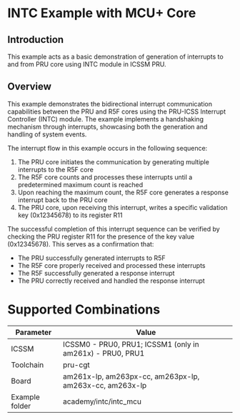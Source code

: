 # INTC Example with MCU+ Core 

## Introduction

This example acts as a basic demonstration of generation of interrupts to and from PRU core using INTC module in ICSSM PRU.

## Overview 

This example demonstrates the bidirectional interrupt communication capabilities between the PRU and R5F cores using the PRU-ICSS Interrupt Controller (INTC) module. The example implements a handshaking mechanism through interrupts, showcasing both the generation and handling of system events.

The interrupt flow in this example occurs in the following sequence:
1. The PRU core initiates the communication by generating multiple interrupts to the R5F core
2. The R5F core counts and processes these interrupts until a predetermined maximum count is reached
3. Upon reaching the maximum count, the R5F core generates a response interrupt back to the PRU core
4. The PRU core, upon receiving this interrupt, writes a specific validation key (0x12345678) to its register R11

The successful completion of this interrupt sequence can be verified by checking the PRU register R11 for the presence of the key value (0x12345678). This serves as a confirmation that:
- The PRU successfully generated interrupts to R5F
- The R5F core properly received and processed these interrupts
- The R5F successfully generated a response interrupt
- The PRU correctly received and handled the response interrupt

# Supported Combinations

 Parameter      | Value
 ---------------|-----------
 ICSSM          | ICSSM0 - PRU0, PRU1; ICSSM1 (only in am261x) - PRU0, PRU1
 Toolchain      | pru-cgt
 Board          | am261x-lp, am263px-cc, am263px-lp, am263x-cc, am263x-lp
 Example folder | academy/intc/intc_mcu

